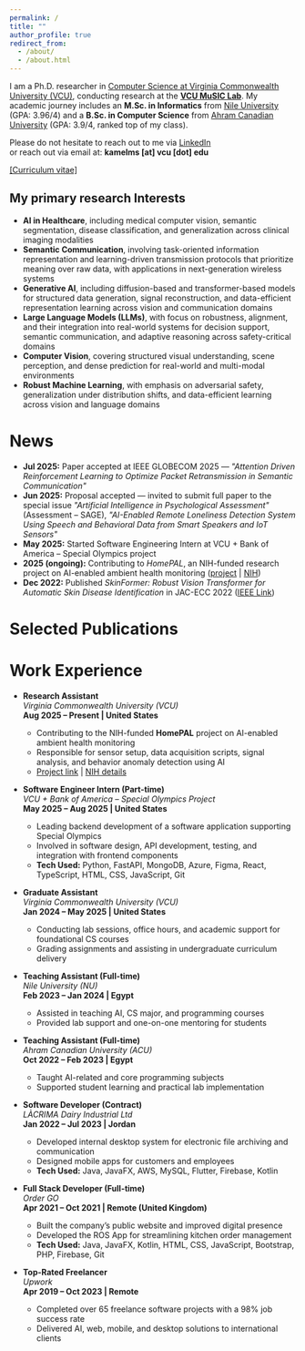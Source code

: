 ```yaml
---
permalink: /
title: ""
author_profile: true
redirect_from: 
  - /about/
  - /about.html
---
```

I am a Ph.D. researcher in [Computer Science at Virginia Commonwealth University (VCU)](https://egr.vcu.edu/departments/computer/), conducting research at the [**VCU MuSIC Lab**](https://music.lab.vcu.edu/). My academic journey includes an **M.Sc. in Informatics** from [Nile University](https://nu.edu.eg/) (GPA: 3.96/4) and a **B.Sc. in Computer Science** from [Ahram Canadian University](https://www.acu.edu.eg/) (GPA: 3.9/4, ranked top of my class).


Please do not hesitate to reach out to me via [LinkedIn](https://www.linkedin.com/in/mohamed-kamel-597684182/)  
or reach out via email at: **kamelms [at] vcu [dot] edu**


[\[Curriculum vitae\]](files/Mohamed-Kamel-CV.pdf)

My primary research Interests
----
- **AI in Healthcare**, including medical computer vision, semantic segmentation, disease classification, and generalization across clinical imaging modalities  
- **Semantic Communication**, involving task-oriented information representation and learning-driven transmission protocols that prioritize meaning over raw data, with applications in next-generation wireless systems
- **Generative AI**, including diffusion-based and transformer-based models for structured data generation, signal reconstruction, and data-efficient representation learning across vision and communication domains
- **Large Language Models (LLMs)**, with focus on robustness, alignment, and their integration into real-world systems for decision support, semantic communication, and adaptive reasoning across safety-critical domains
- **Computer Vision**, covering structured visual understanding, scene perception, and dense prediction for real-world and multi-modal environments
- **Robust Machine Learning**, with emphasis on adversarial safety, generalization under distribution shifts, and data-efficient learning across vision and language domains

News
======
- **Jul 2025:** Paper accepted at IEEE GLOBECOM 2025 — *"Attention Driven Reinforcement Learning to Optimize Packet Retransmission in Semantic Communication"*  
- **Jun 2025:** Proposal accepted — invited to submit full paper to the special issue *"Artificial Intelligence in Psychological Assessment"* (Assessment – SAGE), *"AI-Enabled Remote Loneliness Detection System Using Speech and Behavioral Data from Smart Speakers and IoT Sensors"*  
- **May 2025:** Started Software Engineering Intern at VCU + Bank of America – Special Olympics project  
- **2025 (ongoing):** Contributing to *HomePAL*, an NIH-funded research project on AI-enabled ambient health monitoring ([project](https://music.lab.vcu.edu/projects/homepal/) | [NIH](https://reporter.nih.gov/search/t41fxlPy70md_VuRIKvw1g/project-details/10725229))  
- **Dec 2022:** Published *SkinFormer: Robust Vision Transformer for Automatic Skin Disease Identification* in JAC-ECC 2022 ([IEEE Link](https://ieeexplore.ieee.org/abstract/document/10044005))


Selected Publications
======

<!-- - [**GIF: Generative Inspiration for Face Recognition at Scale**](https://arxiv.org/pdf/2505.03012),
Mohammad Saeed Ebrahimi Saadabadi, Sahar Rahimi Malakshan, Ali Dabouei, Srinjoy Das, Jeremy M. Dawson, Nasser M. Nasrabadi,
_In CVPR 2025_, [CODE](https://github.com/msed-Ebrahimi/GIF)

- [**Decomposed Distribution Matching in Dataset Condensation**](https://arxiv.org/abs/2412.04748),
Sahar Rahimi Malakshan, Mohammad Saeed Ebrahimi Saadabadi, Ali Dabouei, Nasser M. Nasrabadi,
_In WACV 2025_, [CODE](https://github.com/SaharR1372/DM_Style_matching)

- [**ARoFace: Alignment Robustness to Improve Low-Quality Face Recognition**](https://arxiv.org/abs/2407.14972),
Mohammad Saeed Ebrahimi Saadabadi, Sahar Rahimi Malakshan, Ali Dabouei, Nasser M. Nasrabadi,
_In ECCV 2024_, [CODE](https://github.com/msed-Ebrahimi/ARoFace)

- [**Hyperspherical Classification with Dynamic Label-to-Prototype Assignment**](https://arxiv.org/abs/2403.16937),
Mohammad Saeed Ebrahimi Saadabadi, Ali Dabouei, Sahar Rahimi Malakshan, Nasser M. Nasrabadi,
_In CVPR 2024_, [CODE](https://github.com/msed-Ebrahimi/DL2PA_CVPR24)

- [**Joint Super-Resolution and Head Pose Estimation for Extreme Low-Resolution Faces**](https://ieeexplore.ieee.org/stamp/stamp.jsp?arnumber=10034761),
Sahar Rahimi Malakshan, Mohammad Saeed Ebrahimi Saadabadi, Moktari Mostofa, Sobhan Soleymani, Nasser M. Nasrabadi,
_In IEEE Access 2023_,

- [**A Quality Aware Sample-to-Sample Comparison for Face Recognition**](https://openaccess.thecvf.com/content/WACV2023/html/Saadabadi_A_Quality_Aware_Sample-to-Sample_Comparison_for_Face_Recognition_WACV_2023_paper.html),
Mohammad Saeed Ebrahimi Saadabadi, Sahar Rahimi Malakshan, Ali Zafari, Moktari Mostofa, Nasser M. Nasrabadi,
_In Proceedings of the IEEE/CVF Winter Conference on Applications of Computer Vision (WACV) 2023_, -->

<!-- Professional activities
======
-  Reviewer of CVPR24, CVPR25, ICLR25, AAAI25, and ICCV25.
 -->

Work Experience
======
- **Research Assistant**  
  *Virginia Commonwealth University (VCU)*  
  **Aug 2025 – Present | United States**  
  - Contributing to the NIH-funded **HomePAL** project on AI-enabled ambient health monitoring  
  - Responsible for sensor setup, data acquisition scripts, signal analysis, and behavior anomaly detection using AI  
  - [Project link](https://music.lab.vcu.edu/projects/homepal/) | [NIH details](https://reporter.nih.gov/search/t41fxlPy70md_VuRIKvw1g/project-details/10725229)


- **Software Engineer Intern (Part-time)**  
  *VCU + Bank of America – Special Olympics Project*  
  **May 2025 – Aug 2025 | United States**  
  - Leading backend development of a software application supporting Special Olympics  
  - Involved in software design, API development, testing, and integration with frontend components  
  - **Tech Used:** Python, FastAPI, MongoDB, Azure, Figma, React, TypeScript, HTML, CSS, JavaScript, Git

- **Graduate Assistant**  
  *Virginia Commonwealth University (VCU)*  
  **Jan 2024 – May 2025 | United States**  
  - Conducting lab sessions, office hours, and academic support for foundational CS courses  
  - Grading assignments and assisting in undergraduate curriculum delivery

- **Teaching Assistant (Full-time)**  
  *Nile University (NU)*  
  **Feb 2023 – Jan 2024 | Egypt**  
  - Assisted in teaching AI, CS major, and programming courses  
  - Provided lab support and one-on-one mentoring for students

- **Teaching Assistant (Full-time)**  
  *Ahram Canadian University (ACU)*  
  **Oct 2022 – Feb 2023 | Egypt**  
  - Taught AI-related and core programming subjects  
  - Supported student learning and practical lab implementation

- **Software Developer (Contract)**  
  *LÀCRIMA Dairy Industrial Ltd*  
  **Jan 2022 – Jul 2023 | Jordan**  
  - Developed internal desktop system for electronic file archiving and communication  
  - Designed mobile apps for customers and employees  
  - **Tech Used:** Java, JavaFX, AWS, MySQL, Flutter, Firebase, Kotlin

- **Full Stack Developer (Full-time)**  
  *Order GO*  
  **Apr 2021 – Oct 2021 | Remote (United Kingdom)**  
  - Built the company’s public website and improved digital presence  
  - Developed the ROS App for streamlining kitchen order management  
  - **Tech Used:** Java, JavaFX, Kotlin, HTML, CSS, JavaScript, Bootstrap, PHP, Firebase, Git

- **Top-Rated Freelancer**  
  *Upwork*  
  **Apr 2019 – Oct 2023 | Remote**  
  - Completed over 65 freelance software projects with a 98% job success rate  
  - Delivered AI, web, mobile, and desktop solutions to international clients
